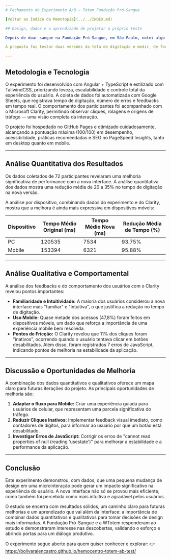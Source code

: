 ```yaml
---
# Fechamento do Experimento A/B — Totem Fundação Pró-Sangue

[Voltar ao Índice da Memotopia](../../INDEX.md)

## Design, dados e o aprendizado de projetar o próprio teste

Depois de doar sangue na Fundação Pró-Sangue, em São Paulo, notei algo simples: o totem de autoatendimento poderia oferecer uma digitação de CPF mais intuitiva. Esse pequeno detalhe deu origem a um projeto pessoal de design e pesquisa aplicada, criado com o mesmo propósito da doação — contribuir de forma prática para melhorar a experiência de outras pessoas.

A proposta foi testar duas versões da tela de digitação e medir, de forma estruturada, qual delas era mais rápida, mais clara e menos propensa a erros.

---
```


## Metodologia e Tecnologia

O experimento foi desenvolvido com Angular + TypeScript e estilizado com TailwindCSS, priorizando leveza, escalabilidade e controle total da experiência do usuário. A coleta de dados foi automatizada com Google Sheets, que registrava tempo de digitação, número de erros e feedbacks em tempo real. O comportamento dos participantes foi acompanhado com o Microsoft Clarity, permitindo observar cliques, rolagens e origens de tráfego — uma visão completa da interação.

O projeto foi hospedado no GitHub Pages e otimizado cuidadosamente, alcançando a pontuação máxima (100/100) em desempenho, acessibilidade, práticas recomendadas e SEO no PageSpeed Insights, tanto em desktop quanto em mobile.

---

## Análise Quantitativa dos Resultados

Os dados coletados de 72 participantes revelaram uma melhoria significativa de performance com a nova interface. A análise quantitativa dos dados mostra uma redução média de 20 a 35% no tempo de digitação na nova versão.

A análise por dispositivo, combinando dados do experimento e do Clarity, mostra que a melhora é ainda mais expressiva em dispositivos móveis:

| Dispositivo | Tempo Médio Original (ms) | Tempo Médio Nova (ms) | Redução Média de Tempo (%) |
|---|---|---|---|
| PC | 120535 | 7534 | 93.75% |
| Mobile | 153394 | 6321 | 95.88% |

---

## Análise Qualitativa e Comportamental

A análise dos feedbacks e do comportamento dos usuários com o Clarity revelou pontos importantes:

*   **Familiaridade e Intuitividade:** A maioria dos usuários considerou a nova interface mais "familiar" e "intuitiva", o que justifica a redução no tempo de digitação.
*   **Uso Mobile:** Quase metade dos acessos (47,8%) foram feitos em dispositivos móveis, um dado que reforça a importância de uma experiência mobile bem resolvida.
*   **Pontos de Fricção:** O Clarity revelou que 11% dos cliques foram "inativos", ocorrendo quando o usuário tentava clicar em botões desabilitados. Além disso, foram registrados 7 erros de JavaScript, indicando pontos de melhoria na estabilidade da aplicação.

---

## Discussão e Oportunidades de Melhoria

A combinação dos dados quantitativos e qualitativos oferece um mapa claro para futuras iterações do projeto. As principais oportunidades de melhoria são:

1.  **Adaptar o fluxo para Mobile:** Criar uma experiência guiada para usuários de celular, que representam uma parcela significativa do tráfego.
2.  **Reduzir Cliques Inativos:** Implementar feedback visual imediato, como contadores de dígitos, para informar ao usuário por que um botão está desabilitado.
3.  **Investigar Erros de JavaScript:** Corrigir os erros de "cannot read properties of null (reading 'usestate')" para melhorar a estabilidade e a performance da aplicação.

---

## Conclusão

Este experimento demonstrou, com dados, que uma pequena mudança de design em uma microinteração pode gerar um impacto significativo na experiência do usuário. A nova interface não só se provou mais eficiente, como também foi percebida como mais intuitiva e agradável pelos usuários.

O estudo se encerra com resultados sólidos, um caminho claro para futuras melhorias e um aprendizado que vai além da interface: a importância de combinar dados quantitativos e qualitativos para tomar decisões de design mais informadas. A Fundação Pró-Sangue e a WTotem responderam ao estudo e demonstraram interesse nas descobertas, validando o esforço e abrindo portas para um diálogo produtivo.

O experimento segue aberto para quem quiser conhecer e explorar:
👉 https://bolivaralencastro.github.io/hemocentro-totem-ab-test/